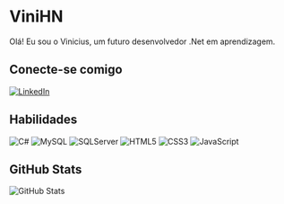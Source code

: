 # ViniHN
Olá! Eu sou o Vinicius, um futuro desenvolvedor .Net em aprendizagem.

## Conecte-se comigo
[![LinkedIn](https://img.shields.io/badge/LinkedIn-000?style=for-the-badge&logo=linkedin&logoColor=0E76A8)](https://www.linkedin.com/in/viniciusnunes7/)

## Habilidades
![C#](https://img.shields.io/badge/C%23-000?style=for-the-badge&logo=c-sharp&logoColor=823085)
![MySQL](https://img.shields.io/badge/MySQL-000?logo=mysql&logoColor=white&style=for-the-badge)
![SQLServer](https://img.shields.io/badge/Microsoft_SQL_Server-000?logo=microsoft-sql-server&logoColor=white&style=for-the-badge)
![HTML5](https://img.shields.io/badge/HTML5-000?style=for-the-badge&logo=html5)
![CSS3](https://img.shields.io/badge/CSS3-000?style=for-the-badge&logo=css3&logoColor=264CE4)
![JavaScript](https://img.shields.io/badge/JavaScript-000?style=for-the-badge&logo=javascript)



## GitHub Stats
![GitHub Stats](https://github-readme-stats.vercel.app/api?username=VINIHN&theme=transparent&bg_color=000&border_color=30A3DC&show_icons=true&icon_color=30A3DC&title_color=Blue&text_color=FFF)



